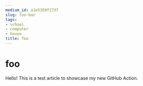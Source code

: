 ```yaml
---
medium_id: a1e5359f1737
slug: foo-bar
tags:
- school
- computer
- house
title: foo
---
```


# foo
Hello! This is a test article to showcase my new GitHub Action.